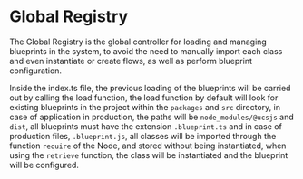 # Global Registry

The Global Registry is the global controller for loading and managing blueprints in the system, to avoid the need to manually import each class and even instantiate or create flows, as well as perform blueprint configuration.

Inside the index.ts file, the previous loading of the blueprints will be carried out by calling the load function, the load function by default will look for existing blueprints in the project within the `packages` and `src` directory, in case of application in production, the paths will be `node_modules/@ucsjs` and `dist`, all blueprints must have the extension `.blueprint.ts` and in case of production files, `.blueprint.js`, all classes will be imported through the function `require` of the Node, and stored without being instantiated, when using the `retrieve` function, the class will be instantiated and the blueprint will be configured.

